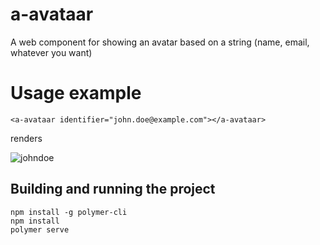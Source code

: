 # a-avataar

A web component for showing an avatar based on a string (name, email,
whatever you want)

# Usage example

```
<a-avataar identifier="john.doe@example.com"></a-avataar>
```
renders

![johndoe](https://user-images.githubusercontent.com/260340/64236108-669d9b80-cf02-11e9-9ddc-e548ee2174ce.png)


## Building and running the project

```
npm install -g polymer-cli
npm install
polymer serve
```

